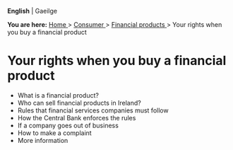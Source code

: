 **English** |  Gaeilge 

**You are here:** [ Home ](/en/) > [ Consumer ](/en/consumer/) > [ Financial
products ](/en/consumer/financial-products/) > Your rights when you buy a
financial product

#  Your rights when you buy a financial product

  * What is a financial product? 
  * Who can sell financial products in Ireland? 
  * Rules that financial services companies must follow 
  * How the Central Bank enforces the rules 
  * If a company goes out of business 
  * How to make a complaint 
  * More information 
